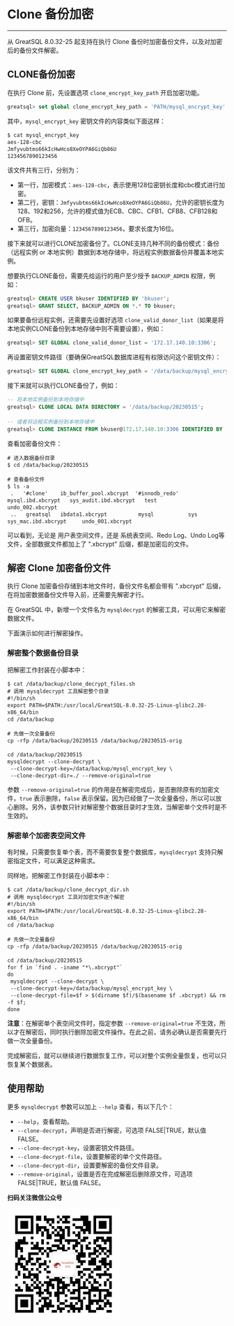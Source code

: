 # Clone 备份加密
---

从 GreatSQL 8.0.32-25 起支持在执行 Clone 备份时加密备份文件，以及对加密后的备份文件解密。

## CLONE备份加密
在执行 Clone 前，先设置选项 `clone_encrypt_key_path` 开启加密功能。

```sql
greatsql> set global clone_encrypt_key_path = 'PATH/mysql_encrypt_key'
```

其中，`mysql_encrypt_key` 密钥文件的内容类似下面这样：

```shell
$ cat mysql_encrypt_key
aes-128-cbc
Jmfyvubtms66kIcHwHco8XeOYPA6GiQb86U
1234567890123456
```

该文件共有三行，分别为：
- 第一行，加密模式：`aes-128-cbc`，表示使用128位密钥长度和cbc模式进行加密。
- 第二行，密钥：`Jmfyvubtms66kIcHwHco8XeOYPA6GiQb86U`，允许的密钥长度为128、192和256，允许的模式值为ECB、CBC、CFB1、CFB8、CFB128和OFB。
- 第三行，加密向量：`1234567890123456`，要求长度为16位。

接下来就可以进行CLONE加密备份了。CLONE支持几种不同的备份模式：备份（远程实例 or 本地实例）数据到本地存储中，将远程实例数据备份并覆盖本地实例。

想要执行CLONE备份，需要先给运行的用户至少授予 `BACKUP_ADMIN` 权限，例如：

```sql
greatsql> CREATE USER bkuser IDENTIFIED BY 'bkuser';
greatsql> GRANT SELECT, BACKUP_ADMIN ON *.* TO bkuser;
```

如果要备份远程实例，还需要先设置好选项 `clone_valid_donor_list`（如果是将本地实例CLONE备份到本地存储中则不需要设置），例如：

```sql
greatsql> SET GLOBAL clone_valid_donor_list = '172.17.140.10:3306';
```

再设置密钥文件路径（要确保GreatSQL数据库进程有权限访问这个密钥文件）：

```sql
greatsql> SET GLOBAL clone_encrypt_key_path = '/data/backup/mysql_encrypt_key';
```

接下来就可以执行CLONE备份了，例如：

```sql
-- 将本地实例备份到本地存储中
greatsql> CLONE LOCAL DATA DIRECTORY = '/data/backup/20230515';

-- 或者将远程实例备份到本地存储中
greatsql> CLONE INSTANCE FROM bkuser@172.17.140.10:3306 IDENTIFIED BY 'bkuser' DATA DIRECTORY = '/data/backup/20230515';
```

查看加密备份文件：

```shell
# 进入数据备份目录
$ cd /data/backup/20230515

# 查看备份文件
$ ls -a
 .   '#clone'    ib_buffer_pool.xbcrypt  '#innodb_redo'   mysql.ibd.xbcrypt   sys_audit.ibd.xbcrypt   test               undo_002.xbcrypt
 ..   greatsql   ibdata1.xbcrypt          mysql           sys                 sys_mac.ibd.xbcrypt     undo_001.xbcrypt
```

可以看到，无论是 用户表空间文件，还是 系统表空间、Redo Log、Undo Log等文件，全部数据文件都加上了 ".xbcrypt" 后缀，都是加密后的文件。

## 解密 Clone 加密备份文件

执行 Clone 加密备份存储到本地文件时，备份文件名都会带有 ".xbcrypt" 后缀，在将加密数据备份文件导入前，还需要先解密才行。

在 GreatSQL 中，新增一个文件名为 `mysqldecrypt` 的解密工具，可以用它来解密数据文件。

下面演示如何进行解密操作。

### 解密整个数据备份目录

把解密工作封装在小脚本中：

```shell
$ cat /data/backup/clone_decrypt_files.sh
# 调用 mysqldecrypt 工具解密整个目录
#!/bin/sh
export PATH=$PATH:/usr/local/GreatSQL-8.0.32-25-Linux-glibc2.28-x86_64/bin
cd /data/backup

# 先做一次全量备份
cp -rfp /data/backup/20230515 /data/backup/20230515-orig

cd /data/backup/20230515
mysqldecrypt --clone-decrypt \
 --clone-decrypt-key=/data/backup/mysql_encrypt_key \
 --clone-decrypt-dir=./ --remove-original=true
```

参数 `--remove-original=true` 的作用是在解密完成后，是否删除原有的加密文件，`true` 表示删除，`false` 表示保留。因为已经做了一次全量备份，所以可以放心删除。另外，该参数只针对解密整个数据目录时才生效，当解密单个文件时是不生效的。

### 解密单个加密表空间文件

有时候，只需要恢复单个表，而不需要恢复整个数据库，`mysqldecrypt` 支持只解密指定文件，可以满足这种需求。

同样地，把解密工作封装在小脚本中：
```shell
$ cat /data/backup/clone_decrypt_dir.sh
# 调用 mysqldecrypt 工具对加密文件逐个解密
#!/bin/sh
export PATH=$PATH:/usr/local/GreatSQL-8.0.32-25-Linux-glibc2.28-x86_64/bin
cd /data/backup

# 先做一次全量备份
cp -rfp /data/backup/20230515 /data/backup/20230515-orig

cd /data/backup/20230515
for f in `find . -iname "*\.xbcrypt"`
do
 mysqldecrypt --clone-decrypt \
 --clone-decrypt-key=/data/backup/mysql_encrypt_key \
 --clone-decrypt-file=$f > $(dirname $f)/$(basename $f .xbcrypt) && rm -f $f;
done
```

**注意**：在解密单个表空间文件时，指定参数 `--remove-original=true` 不生效，所以才在解密后，同时执行删除加密文件操作。在此之前，请务必确认是否需要先行做一次全量备份。

完成解密后，就可以继续进行数据恢复工作，可以对整个实例全量恢复，也可以只恢复某个数据表。

## 使用帮助

更多 `mysqldecrypt` 参数可以加上 `--help` 查看，有以下几个：
- `--help`，查看帮助。
- `--clone-decrypt`，声明是否进行解密，可选项 FALSE|TRUE，默认值 FALSE。
- `--clone-decrypt-key`，设置密钥文件路径。
- `--clone-decrypt-file`，设置要解密的单个文件路径。
- `--clone-decrypt-dir`，设置要解密的备份文件目录。
- `--remove-original`，设置是否在完成解密后删除原文件，可选项 FALSE|TRUE，默认值 FALSE。


**扫码关注微信公众号**

![greatsql-wx](../greatsql-wx.jpg)
